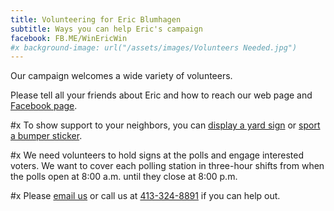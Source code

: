 ```yaml
---
title: Volunteering for Eric Blumhagen
subtitle: Ways you can help Eric's campaign
facebook: FB.ME/WinEricWin
#x background-image: url("/assets/images/Volunteers Needed.jpg")
---
```

Our campaign welcomes a wide variety of volunteers.

Please tell all your friends about Eric and how to reach our web page and <a href="http://{{ page.facebook }}">Facebook page</a>.

#x To show support to your neighbors, you can <a href="yardsign.html">display a yard sign</a> or <a href="bumpersticker.html">sport a bumper sticker</a>.

#x We need volunteers to hold signs at the polls and engage interested voters.  We want to cover each polling station in three-hour shifts from when the polls open at 8:00 a.m.  until they close at 8:00 p.m.

#x Please <a href="mailto:{{ site.email }}">email us</a> or call us at <a href="tel:413-324-8891">413-324-8891</a> if you can help out.

